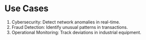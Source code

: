 # Use Cases

1. Cybersecurity: Detect network anomalies in real-time.
2. Fraud Detection: Identify unusual patterns in transactions.
3. Operational Monitoring: Track deviations in industrial equipment.
